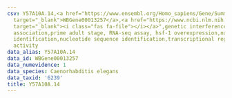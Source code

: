 ```yaml
---
csv: Y57A10A.14,<a href="https://www.ensembl.org/Homo_sapiens/Gene/Summary?db=core;g=WBGene00013257"
  target="_blank">WBGene00013257</a>,<a href="https://www.ncbi.nlm.nih.gov/pubmed/30894454"
  target="_blank"><i class="fas fa-file"></i></a>",genetic interference,functional
  association,prime adult stage, RNA-seq assay, hsf-1 overexpression,nucleotide sequence
  identification,nucleotide sequence identification,transcriptional regulation,up-regulates
  activity
data_alias: Y57A10A.14
data_id: WBGene00013257
data_numevidence: 1
data_species: Caenorhabditis elegans
data_taxid: '6239'
title: Y57A10A.14
---
```

